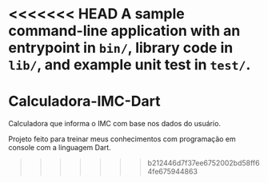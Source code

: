<<<<<<< HEAD
A sample command-line application with an entrypoint in `bin/`, library code
in `lib/`, and example unit test in `test/`.
=======
# Calculadora-IMC-Dart
Calculadora que informa o IMC com base nos dados do usuário.

Projeto feito para treinar meus conhecimentos com programação em console com a linguagem Dart.
>>>>>>> b212446d7f37ee6752002bd58ff64fe675944863
